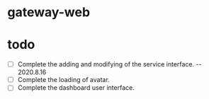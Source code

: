 # gateway-web

# todo
- [ ] Complete the adding and modifying of the service interface. -- 2020.8.16
- [ ] Complete the loading of avatar.
- [ ] Complete the dashboard user interface.
